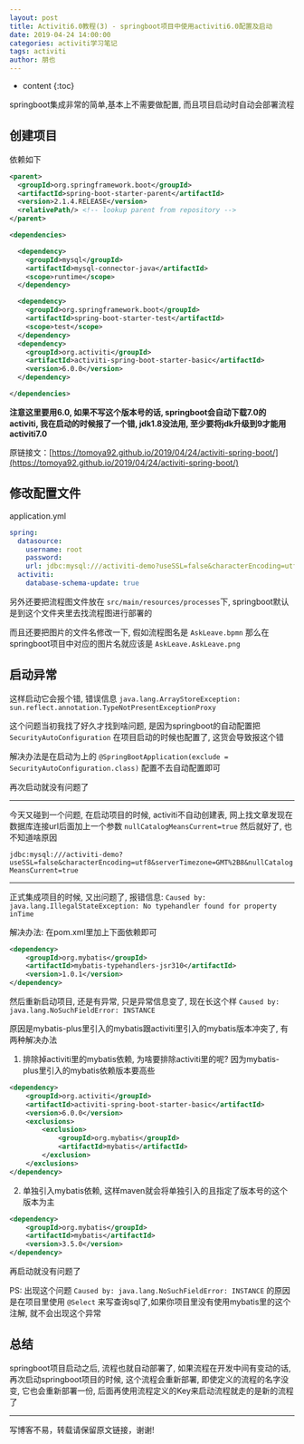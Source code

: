 ```yaml
---
layout: post
title: Activiti6.0教程(3) - springboot项目中使用activiti6.0配置及启动
date: 2019-04-24 14:00:00
categories: activiti学习笔记
tags: activiti
author: 朋也
---
```


* content
{:toc}

springboot集成非常的简单,基本上不需要做配置, 而且项目启动时自动会部署流程

## 创建项目

依赖如下





```xml
<parent>
  <groupId>org.springframework.boot</groupId>
  <artifactId>spring-boot-starter-parent</artifactId>
  <version>2.1.4.RELEASE</version>
  <relativePath/> <!-- lookup parent from repository -->
</parent>

<dependencies>

  <dependency>
    <groupId>mysql</groupId>
    <artifactId>mysql-connector-java</artifactId>
    <scope>runtime</scope>
  </dependency>

  <dependency>
    <groupId>org.springframework.boot</groupId>
    <artifactId>spring-boot-starter-test</artifactId>
    <scope>test</scope>
  </dependency>
  <dependency>
    <groupId>org.activiti</groupId>
    <artifactId>activiti-spring-boot-starter-basic</artifactId>
    <version>6.0.0</version>
  </dependency>

</dependencies>
```

**注意这里要用6.0, 如果不写这个版本号的话, springboot会自动下载7.0的activiti, 我在启动的时候报了一个错, jdk1.8没法用, 至少要将jdk升级到9才能用activiti7.0**

原链接文：[https://tomoya92.github.io/2019/04/24/activiti-spring-boot/](https://tomoya92.github.io/2019/04/24/activiti-spring-boot/)

## 修改配置文件

application.yml

```yml
spring:
  datasource:
    username: root
    password:
    url: jdbc:mysql:///activiti-demo?useSSL=false&characterEncoding=utf8&serverTimezone=GMT%2B8
  activiti:
    database-schema-update: true
```

另外还要把流程图文件放在 `src/main/resources/processes`下, springboot默认是到这个文件夹里去找流程图进行部署的

而且还要把图片的文件名修改一下, 假如流程图名是 `AskLeave.bpmn` 那么在springboot项目中对应的图片名就应该是 `AskLeave.AskLeave.png`

## 启动异常

这样启动它会报个错, 错误信息 `java.lang.ArrayStoreException: sun.reflect.annotation.TypeNotPresentExceptionProxy`

这个问题当初我找了好久才找到啥问题, 是因为springboot的自动配置把 `SecurityAutoConfiguration` 在项目启动的时候也配置了, 这货会导致报这个错

解决办法是在启动为上的 `@SpringBootApplication(exclude = SecurityAutoConfiguration.class)` 配置不去自动配置即可

再次启动就没有问题了

---

今天又碰到一个问题, 在启动项目的时候, activiti不自动创建表, 网上找文章发现在数据库连接url后面加上一个参数 `nullCatalogMeansCurrent=true` 然后就好了, 也不知道啥原因

`jdbc:mysql:///activiti-demo?useSSL=false&characterEncoding=utf8&serverTimezone=GMT%2B8&nullCatalogMeansCurrent=true`

---

正式集成项目的时候, 又出问题了, 报错信息: `Caused by: java.lang.IllegalStateException: No typehandler found for property inTime` 

解决办法: 在pom.xml里加上下面依赖即可

```xml
<dependency>
    <groupId>org.mybatis</groupId>
    <artifactId>mybatis-typehandlers-jsr310</artifactId>
    <version>1.0.1</version>
</dependency>
```

然后重新启动项目, 还是有异常, 只是异常信息变了, 现在长这个样 `Caused by: java.lang.NoSuchFieldError: INSTANCE`

原因是mybatis-plus里引入的mybatis跟activiti里引入的mybatis版本冲突了, 有两种解决办法

1. 排除掉activiti里的mybatis依赖, 为啥要排除activiti里的呢? 因为mybatis-plus里引入的mybatis依赖版本要高些
```xml
<dependency>
    <groupId>org.activiti</groupId>
    <artifactId>activiti-spring-boot-starter-basic</artifactId>
    <version>6.0.0</version>
    <exclusions>
        <exclusion>
            <groupId>org.mybatis</groupId>
            <artifactId>mybatis</artifactId>
        </exclusion>
    </exclusions>
</dependency>
```
2. 单独引入mybatis依赖, 这样maven就会将单独引入的且指定了版本号的这个版本为主
```xml
<dependency>
    <groupId>org.mybatis</groupId>
    <artifactId>mybatis</artifactId>
    <version>3.5.0</version>
</dependency>
```

再启动就没有问题了

PS: 出现这个问题 `Caused by: java.lang.NoSuchFieldError: INSTANCE` 的原因是在项目里使用 `@Select` 来写查询sql了,如果你项目里没有使用mybatis里的这个注解, 就不会出现这个异常

## 总结

springboot项目启动之后, 流程也就自动部署了, 如果流程在开发中间有变动的话, 再次启动springboot项目的时候, 这个流程会重新部署, 即使定义的流程的名字没变, 它也会重新部署一份, 后面再使用流程定义的Key来启动流程就走的是新的流程了

---

写博客不易，转载请保留原文链接，谢谢!
